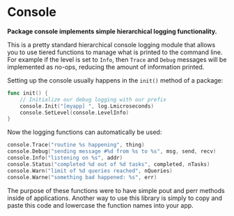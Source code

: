 # Console

**Package console implements simple hierarchical logging functionality.**

This is a pretty standard hierarchical console logging module that allows you to use tiered functions to manage what is printed to the command line. For example if the level is set to `Info`, then `Trace` and `Debug` messages will be implemented as no-ops, reducing the amount of information printed.

Setting up the console usually happens in the `init()` method of a package:

```go
func init() {
	// Initialize our debug logging with our prefix
	console.Init("[myapp] ", log.Lmicroseconds)
    console.SetLevel(console.LevelInfo)
}
```

Now the logging functions can automatically be used:

```go
console.Trace("routine %s happening", thing)
console.Debug("sending message #%d from %s to %s", msg, send, recv)
console.Info("listening on %s", addr)
console.Status("completed %d out of %d tasks", completed, nTasks)
console.Warn("limit of %d queries reached", nQueries)
console.Warne("something bad happened: %s", err)
```

The purpose of these functions were to have simple pout and perr methods inside of applications. Another way to use this library is simply to copy and paste this code and lowercase the function names into your app. 
